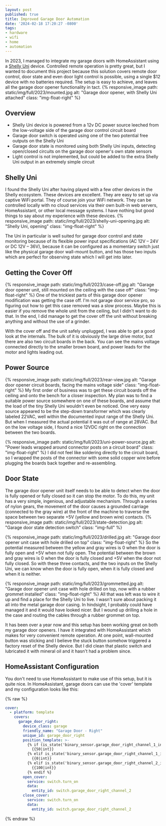 ```yaml
---
layout: post
published: true
title: Improved Garage Door Automation
date: '2024-02-18 17:20:27 -0800'
tags:
- hardware
- wifi
- home
- automation
---
```


In 2023, I managed to integrate my garage doors with HomeAssistant using a
[Shelly Uni](https://kb.shelly.cloud/knowledge-base/shelly-uni) device.
Controlled remote operation is pretty great, but I wanted to document this
project because this solution covers remote door control, door state and even
door light control is possible, using a single $12 device with no batteries
required. The setup is easy to achieve, and leaves all the garage door opener
functionality in tact.
{%
  responsive_image path: static/img/full/2023/mounted.jpg
  alt: "Garage door opener, with Shelly Uni attached"
  class: "img-float-right"
%}

## Overview

- Shelly Uni device is powered from a 12v DC power source leeched from the
  low-voltage side of the garage door control circuit board
- Garage door switch is operated using one of the two potential free outputs on
  the Shelly Uni
- Garage door state is monitored using both Shelly Uni inputs, detecting
  open/closed circuits on the garage door opener's own state sensors
- Light control is not implemented, but could be added to the extra Shelly
  Uni output in an extremely simple circuit

## Shelly Uni

I found the Shelly Uni after having played with a few other devices in the
Shelly ecosystem. These devices are excellent. They are easy to set up via
captive WiFi portal. They of course join your WiFi network. They can be
controlled locally with no cloud services via their own built-in web servers,
HomeAssistant, or other local message systems. I have nothing but good things
to say about my experience with these devices.
{%
  responsive_image path: static/img/full/2023/shelly-uni-opening.jpg
  alt: "Shelly Uni, opening"
  class: "img-float-right"
%}

The Uni in particular is well suited for garage door control and state
monitoring because of its flexible power input specifications (AC 12V – 24V or
DC 12V – 36V), because it can be configured as a momentary switch just like the
physical garage door wall-mount button, and has those two inputs which are
perfect for observing state which I will get into later.

## Getting the Cover Off

{%
  responsive_image path: static/img/full/2023/case-off.jpg
  alt: "Garage door opener unit, still mounted on the ceiling with the case off"
  class: "img-float-right"
%}
One of the trickiest parts of this garage door opener modification was getting
the case off. I'm not garage door service pro, so figuring out how to get this
case removed was a slow process. Maybe this is easier if you remove the whole
unit from the ceiling, but I didn't want to do that. In the end, I did manage
to get the cover off the unit without breaking anything and without the use of
a grinder.

With the cover off and the unit safely unplugged, I was able to get a good look
at the internals. The bulk of it is obviously the large drive motor, but there
are also two circuit boards in the back. You can see the mains voltage
connected directly to the smaller brown board, and power leads for the motor
and lights leading out.

## Power Source

{%
  responsive_image path: static/img/full/2023/rear-view.jpg
  alt: "Garage door opener circuit boards, facing the mains voltage side"
  class: "img-float-right"
%}
My first order of business was to get these circuit boards off the ceiling and
onto the bench for a closer inspection. My plan was to find a suitable power
source somewhere on one of these boards, and assume that the load of the tiny
Shelly Uni wouldn't even be noticed. One very easy source appeared to be the
step-down transformer which was clearly labeled 22VAC, well within the
documented input range of the Shelly Uni. But when I measured the actual
potential it was out of range at 28VAC. But on the low voltage side, I found a
nice 12VDC right on the connection between the two boards.

{%
  responsive_image path: static/img/full/2023/uni-power-source.jpg
  alt: "Power leads wrapped around connector posts on a circuit board"
  class: "img-float-right"
%}
I did not feel like soldering directly to the circuit board, so I wrapped the
posts of the connector with some solid copper wire before plugging the boards
back together and re-assembling. 

## Door State

The garage door opener unit itself needs to be able to detect when the door is
fully opened or fully closed so it can stop the motor. To do this, my unit has
a very simple, ingenious, and adjustable mechanism. Through a series of nylon
gears, the movement of the door causes a grounded carriage (connected to the
gray wire) at the front of the machine to traverse the space between two
separate +5V (yellow and brown wire) contacts.
{%
  responsive_image path: static/img/full/2023/state-detection.jpg
  alt: "Garage door state detection switch"
  class: "img-full"
%}

{%
  responsive_image path: static/img/full/2023/drilled.jpg
  alt: "Garage door opener unit case with hole drilled on top"
  class: "img-float-right"
%}
So the potential measured between the yellow and gray wires is 0 when the door
is fully open and +5V when not fully open. The potential between the brown and
gray wires is 0 when the door is fully closed and +5V when the door not fully
closed. So with these three contacts, and the two inputs on the Shelly Uni, we
can know when the door is fully open, when it is fully closed and when it is
neither.

{%
  responsive_image path: static/img/full/2023/grommetted.jpg
  alt: "Garage door opener unit case with hole drilled on top, now with a rubber grommet installed"
  class: "img-float-right"
%}
All that was left was to wire it up and find a place for the Shelly Uni to
live. I wasn't sure about packing it all into the metal garage door casing. In
hindsight, I probably could have managed it and it would have looked nicer. But
I wound up drilling a hole in the case and routing the cables through a rubber
grommet on top.

It has been over a year now and this setup has been working great on both my
garage door openers. I have it integrated with HomeAssistant which makes for
very convenient remote operation. At one point, wall-mounted button was
sticking and I believe the stuck button somehow triggered a factory reset of
the Shelly device. But I did clean that plastic switch and lubricated it with
mineral oil and it hasn't had a problem since.

## HomeAssistant Configuration

You don't need to use HomeAssistant to make use of this setup, but it is quite
nice. In HomeAssistant, garage doors can use the 'cover' template and my
configuration looks like this:

{% raw %}
~~~ yml
cover:
  - platform: template
    covers:
      garage_door_right:
        device_class: garage
        friendly_name: "Garage Door - Right"
        unique_id: garage_door_right
        position_template: >-
          {% if (is_state('binary_sensor.garage_door_right_channel_1_input','on') and is_state('binary_sensor.garage_door_right_channel_2_input','on')) %}
            {{50|int}}
          {% elif is_state('binary_sensor.garage_door_right_channel_1_input','on') %}
            {{0|int}}
          {% elif is_state('binary_sensor.garage_door_right_channel_2_input','on') %}
            {{100|int}}
          {% endif %}
        open_cover:
          service: switch.turn_on
          data:
            entity_id: switch.garage_door_right_channel_2
        close_cover:
          service: switch.turn_on
          data:
            entity_id: switch.garage_door_right_channel_2
~~~
{% endraw %}
